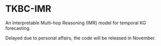 # TKBC-IMR
An Interpretable Multi-hop Reasoning (IMR) model for temporal KG forecasting.

Delayed due to personal affairs, the code will be released in November.
